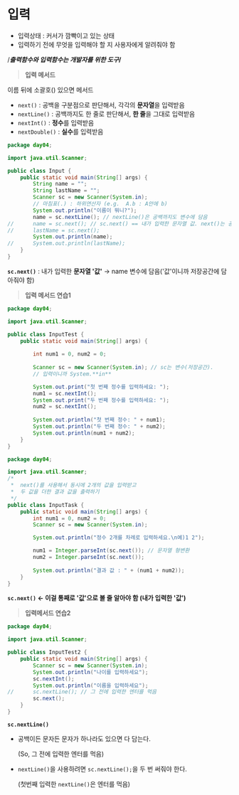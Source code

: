 # 입력

- 입력상태 : 커서가 깜빡이고 있는 상태
- 입력하기 전에 무엇을 입력해야 할 지 사용자에게 알려줘야 함

/***출력함수와 입력함수는 개발자를 위한 도구*/**

> **입력 메서드**
> 

이름 뒤에 소괄호() 있으면 메서드

- `next()` : 공백을 구분점으로 판단해서, 각각의 **문자열**을 입력받음
- `nextLine()` : 공백까지도 한 줄로 판단해서, **한 줄**을 그대로 입력받음
- `nextInt()` : **정수**를 입력받음
- `nextDouble()` : **실수**를 입력받음

```java
package day04;

import java.util.Scanner;

public class Input {
	public static void main(String[] args) {
		String name = "";
		String lastName = "";
		Scanner sc = new Scanner(System.in);
		// 마침표(.) : 하위연산자 (e.g.  A.b : A안에 b)
		System.out.println("이름이 뭐니?");
		name = sc.nextLine(); // nextLine()은 공백까지도 변수에 담음
//		name = sc.next(); // sc.next() == 내가 입력한 문자열 값. next()는 공백을 만나는 순간 거기까지만 담긴다.
//		lastName = sc.next();
		System.out.println(name);
//		System.out.println(lastName);
	}
}
```

**`sc.next()`** : 내가 입력한 **문자열 '값'** → name 변수에 담음('값'이니까 저장공간에 담아줘야 함)

> **입력 메서드 연습1**
> 

```java
package day04;

import java.util.Scanner;

public class InputTest {
	public static void main(String[] args) {
		
		int num1 = 0, num2 = 0;
		
		Scanner sc = new Scanner(System.in); // sc는 변수(저장공간).
		// 입력이니까 System.**in**

		System.out.print("첫 번째 정수를 입력하세요: ");
		num1 = sc.nextInt();
		System.out.print("두 번째 정수를 입력하세요: ");
		num2 = sc.nextInt();
		
		System.out.println("첫 번째 정수: " + num1);
		System.out.println("두 번째 정수: " + num2);
		System.out.println(num1 + num2);
	}
}
```

```java
package day04;

import java.util.Scanner;
/*
 *  next()를 사용해서 동시에 2개의 값을 입력받고
 *  두 값을 더한 결과 값을 출력하기
 */
public class InputTask {
	public static void main(String[] args) {
		int num1 = 0, num2 = 0;
		Scanner sc = new Scanner(System.in);

		System.out.println("정수 2개를 차례로 입력하세요.\n예)1 2");

		num1 = Integer.parseInt(sc.next()); // 문자열 형변환
		num2 = Integer.parseInt(sc.next());
		
		System.out.println("결과 값 : " + (num1 + num2));
	}
}
```

**`sc.next()` ← 이걸 통째로 '값'으로 볼 줄 알아야 함 (내가 입력한 '값')**

> **입력메서드 연습2**
> 

```java
package day04;

import java.util.Scanner;

public class InputTest2 {
	public static void main(String[] args) {
		Scanner sc = new Scanner(System.in);
		System.out.println("나이를 입력하세요");
		sc.nextInt();
		System.out.println("이름을 입력하세요");
//		sc.nextLine(); // 그 전에 입력한 엔터를 먹음
		sc.next();
	}
}
```

**`sc.nextLine()`**

- 공백이든 문자든 문자가 하나라도 있으면 다 담는다.
    
    (So, 그 전에 입력한 엔터를 먹음)
    
- `nextLine()`을 사용하려면 `sc.nextLine();`을 두 번 써줘야 한다.
    
    (첫번째 입력한 `nextLine()`은 엔터를 먹음)

